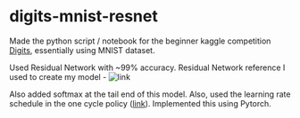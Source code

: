 # digits-mnist-resnet

Made the python script / notebook for the beginner kaggle competition [Digits](https://www.kaggle.com/c/digit-recognizer), essentially using MNIST dataset.

Used Residual Network with ~99% accuracy. Residual Network reference I used to create my model - 
![link](https://raw.githubusercontent.com/lambdal/cifar10-fast/master/net.svg)

Also added softmax at the tail end of this model. Also, used the learning rate schedule in the one cycle policy ([link](https://medium.com/dsnet/the-1-cycle-policy-an-experiment-that-vanished-the-struggle-in-training-neural-nets-184417de23b9)). 
Implemented this using Pytorch.
